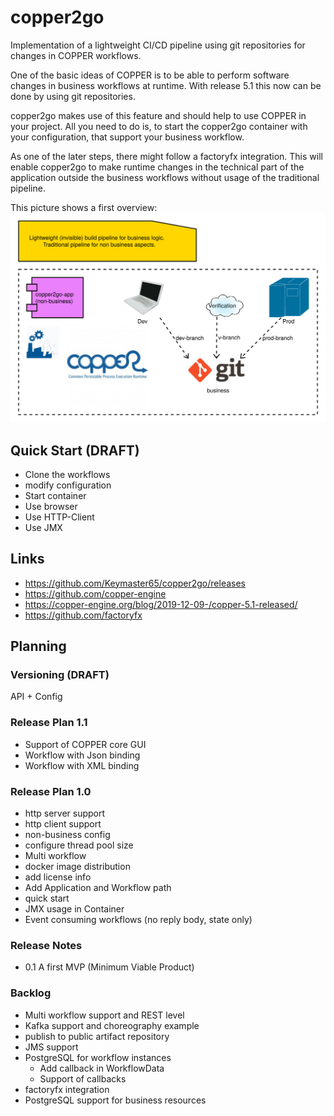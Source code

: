 # copper2go
 Implementation of a lightweight CI/CD pipeline using git repositories for changes 
 in COPPER workflows.
 
 One of the basic ideas of COPPER is to be able to perform software changes in business
 workflows at runtime. With release 5.1 this now can be done by using git repositories.
 
copper2go makes use of this feature and should help to use COPPER in your project. 
All you need to do is, to start the copper2go container with your configuration,
that support your business workflow.
 
 As one of the later steps, there might follow a factoryfx integration. 
 This will enable copper2go to make runtime changes in the technical part of the application 
 outside the business workflows without usage of the traditional pipeline.
 
 This picture shows a first overview:
 ![This picture shows a first overview](copper2goOverview.svg)

## Quick Start (DRAFT)
 * Clone the workflows
 * modify configuration
 * Start container
 * Use browser
 * Use HTTP-Client
 * Use JMX
 
## Links
  * https://github.com/Keymaster65/copper2go/releases
  * https://github.com/copper-engine
  * https://copper-engine.org/blog/2019-12-09-/copper-5.1-released/
  * https://github.com/factoryfx
 
## Planning

### Versioning (DRAFT)
API + Config

   
### Release Plan 1.1
 * Support of COPPER core GUI
 * Workflow with Json binding
 * Workflow with XML binding

### Release Plan 1.0
 * http server support
 * http client support
 * non-business config
 * configure thread pool size
 * Multi workflow
 * docker image distribution
 * add license info
 * Add Application and Workflow path 
 * quick start
 * JMX usage in Container
 * Event consuming workflows (no reply body, state only)
  
### Release Notes
 * 0.1 A first MVP (Minimum Viable Product)

### Backlog
* Multi workflow support and REST level
 * Kafka support and choreography example
 * publish to public artifact repository
 * JMS support 
 * PostgreSQL for workflow instances
   * Add callback in WorkflowData
   * Support of callbacks
 * factoryfx integration
 * PostgreSQL support for business resources

